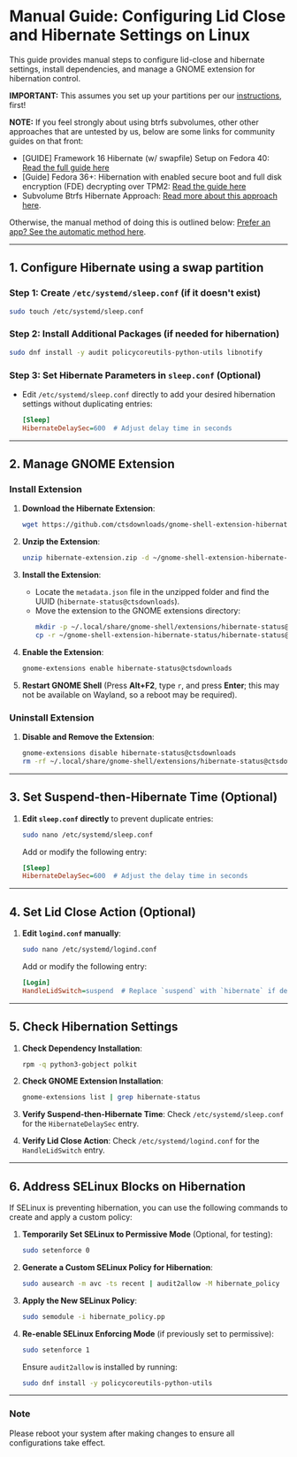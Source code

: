 
# Manual Guide: Configuring Lid Close and Hibernate Settings on Linux

This guide provides manual steps to configure lid-close and hibernate settings, install dependencies, and manage a GNOME extension for hibernation control.

**IMPORTANT:** This assumes you set up your partitions per our [instructions](https://github.com/FrameworkComputer/linux-docs/blob/main/hibernation/hibernate-fedora-automatic.md#access-partition-layout), first!

**NOTE:** If you feel strongly about using btrfs subvolumes, other other approaches that are untested by us, below are some links for community guides on that front:

- [GUIDE] Framework 16 Hibernate (w/ swapfile) Setup on Fedora 40: [Read the full guide here](https://community.frame.work/t/guide-framework-16-hibernate-w-swapfile-setup-on-fedora-40/53080/1)
- [Guide] Fedora 36+: Hibernation with enabled secure boot and full disk encryption (FDE) decrypting over TPM2: [Read the guide here](https://community.frame.work/t/guide-fedora-36-hibernation-with-enabled-secure-boot-and-full-disk-encryption-fde-decrypting-over-tpm2/25474)
- Subvolume Btrfs Hibernate Approach: [Read more about this approach here](https://terminal.space/tech/hibernating-is-easy-now/).

Otherwise, the manual method of doing this is outlined below: [ Prefer an app? See the automatic method here](https://github.com/FrameworkComputer/linux-docs/blob/main/hibernation/hibernate-fedora-automatic.md#fedora-41-hibernation-option-not-fedora-official-beta).

---

## 1. Configure Hibernate using a swap partition

### Step 1: Create `/etc/systemd/sleep.conf` (if it doesn't exist)
   ```bash
   sudo touch /etc/systemd/sleep.conf
   ```

### Step 2: Install Additional Packages (if needed for hibernation)
   ```bash
   sudo dnf install -y audit policycoreutils-python-utils libnotify
   ```

### Step 3: Set Hibernate Parameters in `sleep.conf` (Optional)
   - Edit `/etc/systemd/sleep.conf` directly to add your desired hibernation settings without duplicating entries:
     ```ini
     [Sleep]
     HibernateDelaySec=600  # Adjust delay time in seconds
     ```

---

## 2. Manage GNOME Extension

### Install Extension

1. **Download the Hibernate Extension**:
    ```bash
    wget https://github.com/ctsdownloads/gnome-shell-extension-hibernate-status/archive/refs/heads/master.zip -O hibernate-extension.zip
    ```

2. **Unzip the Extension**:
    ```bash
    unzip hibernate-extension.zip -d ~/gnome-shell-extension-hibernate-status
    ```

3. **Install the Extension**:
    - Locate the `metadata.json` file in the unzipped folder and find the UUID (`hibernate-status@ctsdownloads`).
    - Move the extension to the GNOME extensions directory:
      ```bash
      mkdir -p ~/.local/share/gnome-shell/extensions/hibernate-status@ctsdownloads
      cp -r ~/gnome-shell-extension-hibernate-status/hibernate-status@ctsdownloads/* ~/.local/share/gnome-shell/extensions/hibernate-status@ctsdownloads
      ```

4. **Enable the Extension**:
    ```bash
    gnome-extensions enable hibernate-status@ctsdownloads
    ```

5. **Restart GNOME Shell** (Press **Alt+F2**, type `r`, and press **Enter**; this may not be available on Wayland, so a reboot may be required).

### Uninstall Extension

1. **Disable and Remove the Extension**:
    ```bash
    gnome-extensions disable hibernate-status@ctsdownloads
    rm -rf ~/.local/share/gnome-shell/extensions/hibernate-status@ctsdownloads
    ```

---

## 3. Set Suspend-then-Hibernate Time (Optional)

1. **Edit `sleep.conf` directly** to prevent duplicate entries:
    ```bash
    sudo nano /etc/systemd/sleep.conf
    ```
   Add or modify the following entry:
    ```ini
    [Sleep]
    HibernateDelaySec=600  # Adjust the delay time in seconds
    ```

---

## 4. Set Lid Close Action (Optional)

1. **Edit `logind.conf` manually**:
    ```bash
    sudo nano /etc/systemd/logind.conf
    ```
   Add or modify the following entry:
    ```ini
    [Login]
    HandleLidSwitch=suspend  # Replace `suspend` with `hibernate` if desired
    ```

---

## 5. Check Hibernation Settings

1. **Check Dependency Installation**:
    ```bash
    rpm -q python3-gobject polkit
    ```

2. **Check GNOME Extension Installation**:
    ```bash
    gnome-extensions list | grep hibernate-status
    ```

3. **Verify Suspend-then-Hibernate Time**:
    Check `/etc/systemd/sleep.conf` for the `HibernateDelaySec` entry.

4. **Verify Lid Close Action**:
    Check `/etc/systemd/logind.conf` for the `HandleLidSwitch` entry.

---

## 6. Address SELinux Blocks on Hibernation

If SELinux is preventing hibernation, you can use the following commands to create and apply a custom policy:

1. **Temporarily Set SELinux to Permissive Mode** (Optional, for testing):
    ```bash
    sudo setenforce 0
    ```

2. **Generate a Custom SELinux Policy for Hibernation**:
    ```bash
    sudo ausearch -m avc -ts recent | audit2allow -M hibernate_policy
    ```

3. **Apply the New SELinux Policy**:
    ```bash
    sudo semodule -i hibernate_policy.pp
    ```

4. **Re-enable SELinux Enforcing Mode** (if previously set to permissive):
    ```bash
    sudo setenforce 1
    ```

   Ensure `audit2allow` is installed by running:
   ```bash
   sudo dnf install -y policycoreutils-python-utils
   ```

---

### Note
Please reboot your system after making changes to ensure all configurations take effect.
